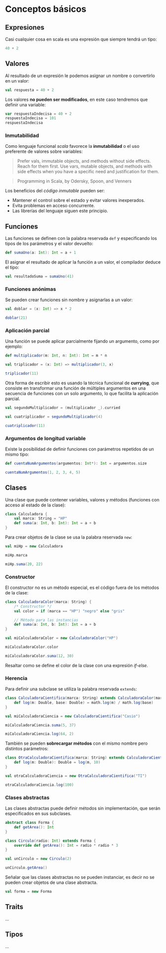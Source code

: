 # Conceptos básicos

## Expresiones

Casi cualquier cosa en scala es una expresión que siempre tendrá un tipo:
```scala mdoc
40 + 2
```

## Valores

Al resultado de un expresión le podemos asignar un nombre o convertirlo en un valor:
```scala mdoc
val respuesta = 40 + 2
```

Los valores **no pueden ser modificados**, en este caso tendremos que definir una variable:
```scala mdoc
var respuestaIndecisa = 40 + 2
respuestaIndecisa = 101
respuestaIndecisa
```

### Inmutabilidad

Como lenguaje funcional *scala* favorece la **inmutabilidad** o el uso preferente de valores sobre variables:

> Prefer vals, immutable objects, and methods without side effects.  Reach for them first. Use vars, mutable objects, and methods with side effects when you have a specific need and justification for them.

> Programming in Scala, by Odersky, Spoon, and Venners

Los beneficios del *código inmutable* pueden ser:
 * Mantener el control sobre el estado y evitar valores inexperados.
 * Evita problemas en acceso concurrente.
 * Las librerías del lenguaje siguen este principio.

## Funciones

Las funciones se definen con la palabra reservada `def` y especificando los tipos de los parámetros y el valor devuelto:

```scala mdoc
def sumaUno(a: Int): Int = a + 1
```

El asignar el resultado de aplicar la función a un valor, el compilador deduce el tipo:
```scala mdoc
val resultadoSuma = sumaUno(41)
```

### Funciones anónimas
Se pueden crear funciones sin nombre y asignarlas a un valor:
```scala mdoc
val doblar = (x: Int) => x * 2

doblar(21)
```

### Aplicación parcial
Una función se puede aplicar parcialmente fijando un argumento, como por ejemplo:
```scala mdoc
def multiplicador(m: Int, n: Int): Int = m * n

val triplicador = (x: Int) => multiplicador(3, x)

triplicador(11)
```

Otra forma de escribir esto es usando la técnica funcional de **currying**, que consiste en transformar una función de múltiples argumentos en una secuencia de funciones con un solo argumento, lo que facilita la aplicación parcial.

```scala mdoc
val segundoMultiplicador = (multiplicador _).curried

val cuatriplicador = segundoMultiplicador(4)

cuatriplicador(11)
```

### Argumentos de longitud variable

Existe la posibilidad de definir funciones con parámetros repetidos de un mismo tipo:

```scala mdoc
def cuentaNumArgumentos(argumentos: Int*): Int = argumentos.size

cuentaNumArgumentos(1, 2, 3, 4, 5)
```

## Clases

Una clase que puede contener variables, valores y métodos (funciones con acceso al estado de la clase):
```scala mdoc
class Calculadora {
    val marca: String = "HP"
    def suma(a: Int, b: Int): Int = a + b
}
```

Para crear objetos de la clase se usa la palabra reservada `new`:
```scala mdoc
val miHp = new Calculadora

miHp.marca

miHp.suma(20, 22)
```

### Constructor

El constructor no es un método especial, es el código fuera de los métodos de la clase:
```scala mdoc
class CalculadoraColor(marca: String) {
    /* Constructor */
    val color = if (marca == "HP") "negro" else "gris"

    // Método para las instancias
    def suma(a: Int, b: Int): Int = a + b
}

val miCalculadoraColor = new CalculadoraColor("HP")

miCalculadoraColor.color

miCalculadoraColor.suma(12, 30)
```

Resaltar como se define el color de la clase con una expresión *if-else*.

### Herencia
Para definir una subclase se utiliza la palabra reservada `extends`:
```scala mdoc
class CalculadoraCientifica(marca: String) extends CalculadoraColor(marca) {
    def log(m: Double, base: Double) = math.log(m) / math.log(base)
}

val miCalculadoraCiencia = new CalculadoraCientifica("Casio")

miCalculadoraCiencia.suma(5, 37)

miCalculadoraCiencia.log(64, 2)
```

También se pueden **sobrecargar métodos** con el mismo nombre pero distintos parámetros:
```scala mdoc
class OtraCalculadoraCientifica(marca: String) extends CalculadoraCientifica(marca) {
    def log(m: Double): Double = log(m, 10)
}

val otraCalculadoraCiencia = new OtraCalculadoraCientifica("TI")

otraCalculadoraCiencia.log(100)
```

### Clases abstractas
Las clases abstractas puede definir métodos sin implementación, que serán especificados en sus subclases.

```scala mdoc
abstract class Forma {
    def getArea(): Int
}

class Circulo(radio: Int) extends Forma {
    override def getArea(): Int = radio * radio * 3
}

val unCirculo = new Circulo(2)

unCirculo.getArea()
```

Señalar que las clases abstractas no se pueden instanciar, es decir no se pueden crear objetos de una clase abstracta.

```scala mdoc:fail
val forma = new Forma
```

## Traits
...

## Tipos
...